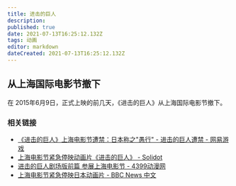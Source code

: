 ```yaml
---
title: 进击的巨人
description: 
published: true
date: 2021-07-13T16:25:12.132Z
tags: 动画
editor: markdown
dateCreated: 2021-07-13T16:25:12.132Z
---
```


## 从上海国际电影节撤下

在 2015年6月9日，正式上映的前几天，《进击的巨人》从上海国际电影节撤下。

### 相关链接

+ [《进击的巨人》上海电影节遭禁：日本称之"愚行" - 进击的巨人遭禁 - 网易游戏](https://web.archive.org/web/20210713071141/https://www.163.com/ent/article/ARQT935C00314K8H.html)
+ [上海电影节紧急停映动画片《进击的巨人》 - Solidot](https://web.archive.org/web/20150616210517/http://www.solidot.org/story?sid=44455)
+ [进击的巨人剧场版前篇 参展上海电影节 - 4399动漫网](https://web.archive.org/web/20200126014346/http://www.4399dmw.com/jinjidejuren/xiangguanwenzhang/253095.html)
+ [上海电影节紧急停映日本动画片 - BBC News 中文](https://www.bbc.com/zhongwen/simp/china/2015/06/150615_shanghai_film_festival)
